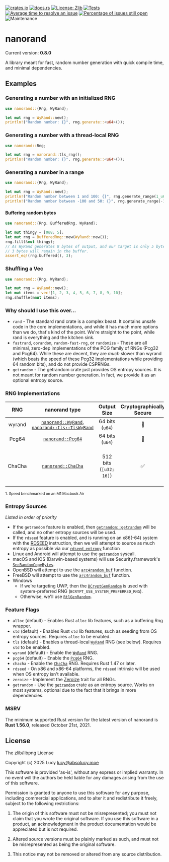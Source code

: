 [![crates.io](https://img.shields.io/crates/v/nanorand.svg)](https://crates.io/crates/nanorand) [![docs.rs](https://docs.rs/nanorand/badge.svg)](https://docs.rs/nanorand)  [![License: Zlib](https://img.shields.io/badge/License-Zlib-brightgreen.svg)](https://opensource.org/licenses/Zlib) [![Tests](https://github.com/Absolucy/nanorand-rs/workflows/Tests/badge.svg?event=push&branch=master)](https://github.com/Absolucy/nanorand-rs/actions?query=workflow%3A%22Run+Tests%22) [![Average time to resolve an issue](https://isitmaintained.com/badge/resolution/Absolucy/nanorand-rs.svg)](https://isitmaintained.com/project/Absolucy/nanorand-rs "Average time to resolve an issue") [![Percentage of issues still open](https://isitmaintained.com/badge/open/Absolucy/nanorand-rs.svg)](https://isitmaintained.com/project/Absolucy/nanorand-rs "Percentage of issues still open") ![Maintenance](https://img.shields.io/badge/maintenance-activly--developed-brightgreen.svg)

# nanorand

Current version: **0.8.0**

A library meant for fast, random number generation with quick compile time, and minimal dependencies.

## Examples
### Generating a number with an initialized RNG
```rust
use nanorand::{Rng, WyRand};

let mut rng = WyRand::new();
println!("Random number: {}", rng.generate::<u64>());
```
### Generating a number with a thread-local RNG
```rust
use nanorand::Rng;

let mut rng = nanorand::tls_rng();
println!("Random number: {}", rng.generate::<u64>());
```
### Generating a number in a range
```rust
use nanorand::{Rng, WyRand};

let mut rng = WyRand::new();
println!("Random number between 1 and 100: {}", rng.generate_range(1_u64..=100));
println!("Random number between -100 and 50: {}", rng.generate_range(-100_i64..=50));
```
#### Buffering random bytes
```rust
use nanorand::{Rng, BufferedRng, WyRand};

let mut thingy = [0u8; 5];
let mut rng = BufferedRng::new(WyRand::new());
rng.fill(&mut thingy);
// As WyRand generates 8 bytes of output, and our target is only 5 bytes,
// 3 bytes will remain in the buffer.
assert_eq!(rng.buffered(), 3);
```
### Shuffling a Vec
```rust
use nanorand::{Rng, WyRand};

let mut rng = WyRand::new();
let mut items = vec![1, 2, 3, 4, 5, 6, 7, 8, 9, 10];
rng.shuffle(&mut items);
```

### Why should I use this over...

* `rand` - The standard rand crate is a complex beast. It contains unsafe code in the core implementations, and while it has much more options than we do, that's kind of the point. We're straight to the point, while rand is everything and the kitchen sink.
* `fastrand`, `oorandom`, `random-fast-rng`, or `randomize` - These are all minimal, zero-dep implementations of the PCG family of RNGs (Pcg32 and Pcg64). While these are decent, they are _much_ slower than wyrand (which beats the speed of these Pcg32 implementations while providing 64 random bits), and do not provide CSPRNGs.
* `getrandom` - The getrandom crate just provides OS entropy sources. It is not meant for random number generation. In fact, we provide it as an optional entropy source.

### RNG Implementations

| **RNG** |                                            **nanorand type**                                            |    **Output Size**     | **Cryptographically Secure** |                    **Speed**<sup>1</sup>                     | **Notes** |                                                     **Original Implementation**                                                      |
| :-----: | :-----------------------------------------------------------------------------------------------------: | :--------------------: | :--------------------------: | :----------------------------------------------------------: | :-------: | :----------------------------------------------------------------------------------------------------------------------------------: |
| wyrand  | [`nanorand::WyRand`](rand/wyrand/struct.WyRand.html), [`nanorand::tls::TlsWyRand`](tls/fn.tls_rng.html) |    64 bits (`u64`)     |              🚫               |                           14 GB/s                            |           | [https://github.com/lemire/testingRNG/blob/master/source/wyrand.h](https://github.com/lemire/testingRNG/blob/master/source/wyrand.h) |
|  Pcg64  |                            [`nanorand::Pcg64`](rand/pcg64/struct.Pcg64.html)                            |    64 bits (`u64`)     |              🚫               |                           1.6 GB/s                           |           |                                   [https://github.com/rkern/pcg64](https://github.com/rkern/pcg64)                                   |
| ChaCha  |                          [`nanorand::ChaCha`](rand/chacha/struct.ChaCha.html)                           | 512 bits (`[u32; 16]`) |              ✅               | 980 MB/s (ChaCha8), 749 MB/s (ChaCha12), 505 MB/s (ChaCha20) |           |                                     [https://cr.yp.to/chacha.html](https://cr.yp.to/chacha.html)                                     |

<sup>1. Speed benchmarked on an M1 Macbook Air</sup>

### Entropy Sources
_Listed in order of priority_

* If the `getrandom` feature is enabled, then [`getrandom::getrandom`](https://docs.rs/getrandom/*/getrandom/fn.getrandom.html) will be called, and no other entropy sources will be used.
* If the `rdseed` feature is enabled, and is running on an x86(-64) system with the [RDSEED](https://en.wikipedia.org/wiki/RDRAND) instruction, then
  we will attempt to source as much entropy as possible via our [`rdseed_entropy`](entropy::rdseed_entropy) function
* Linux and Android will attempt to use the [`getrandom`](https://man7.org/linux/man-pages/man2/getrandom.2.html) syscall.
* macOS and iOS (Darwin-based systems) will use Security.framework's [`SecRandomCopyBytes`](https://developer.apple.com/documentation/security/1399291-secrandomcopybytes).
* OpenBSD will attempt to use the [`arc4random_buf`](https://man.openbsd.org/arc4random.3) function.
* FreeBSD will attempt to use the [`arc4random_buf`](https://man.freebsd.org/cgi/man.cgi?query=arc4random_buf&sektion=3) function.
* Windows
  * If we're targeting UWP, then the [`BCryptGenRandom`](https://docs.microsoft.com/en-us/windows/win32/api/bcrypt/nf-bcrypt-bcryptgenrandom) is used with system-preferred RNG (`BCRYPT_USE_SYSTEM_PREFERRED_RNG`).
  * Otherwise, we'll use [`RtlGenRandom`](https://docs.microsoft.com/en-us/windows/win32/api/ntsecapi/nf-ntsecapi-rtlgenrandom).

### Feature Flags

* `alloc` (default) - Enables Rust `alloc` lib features, such as a buffering Rng wrapper.
* `std` (default) - Enables Rust `std` lib features, such as seeding from OS entropy sources. Requires `alloc` to be enabled.
* `tls` (default) - Enables a thread-local [`WyRand`](rand/wyrand/struct.WyRand.html) RNG (see below). Requires `std` to be enabled.
* `wyrand` (default) - Enable the [`WyRand`](rand/wyrand/struct.WyRand.html) RNG.
* `pcg64` (default) - Enable the [`Pcg64`](rand/pcg64/struct.Pcg64.html)  RNG.
* `chacha` - Enable the [`ChaCha`](rand/chacha/struct.ChaCha.html) RNG. Requires Rust 1.47 or later.
* `rdseed` - On x86 and x86-64 platforms, the `rdseed` intrinsic will be used when OS entropy isn't available.
* `zeroize` - Implement the [Zeroize](https://crates.io/crates/zeroize) trait for all RNGs.
* `getrandom` - Use the [`getrandom`](https://crates.io/crates/getrandom) crate as an entropy source. Works on most systems, optional due to the fact that it brings in more dependencies.

### MSRV
The minimum supported Rust version for the latest version of nanorand is **Rust 1.56.0**, released October 21st, 2021.

## License

The zlib/libpng License

Copyright (c) 2025 Lucy <lucy@absolucy.moe>

This software is provided 'as-is', without any express or implied warranty. In
no event will the authors be held liable for any damages arising from the use of
this software.

Permission is granted to anyone to use this software for any purpose, including
commercial applications, and to alter it and redistribute it freely, subject to
the following restrictions:

1.  The origin of this software must not be misrepresented; you must not claim
    that you wrote the original software. If you use this software in a product,
    an acknowledgment in the product documentation would be appreciated but is
    not required.

2.  Altered source versions must be plainly marked as such, and must not be
    misrepresented as being the original software.

3.  This notice may not be removed or altered from any source distribution.
